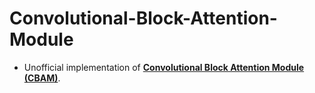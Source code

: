 # Convolutional-Block-Attention-Module
- Unofficial implementation of [**Convolutional Block Attention Module (CBAM)**](https://arxiv.org/abs/1807.06521).
